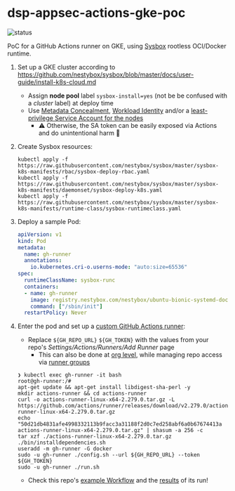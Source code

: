 # dsp-appsec-actions-gke-poc

![status](https://github.com/broadinstitute/dsp-appsec-sysbox-gke-poc/actions/workflows/github-workflow-demo-on-gke.yml/badge.svg)

PoC for a GitHub Actions runner on GKE, using [Sysbox](https://github.com/nestybox/sysbox) rootless OCI/Docker runtime.

1. Set up a GKE cluster according to https://github.com/nestybox/sysbox/blob/master/docs/user-guide/install-k8s-cloud.md
    * Assign **node pool** label `sysbox-install=yes` (not be be confused with a _cluster_ label) at deploy time
    * Use [Metadata Concealment](https://cloud.google.com/kubernetes-engine/docs/how-to/protecting-cluster-metadata#concealment), [Workload Identity](https://cloud.google.com/kubernetes-engine/docs/how-to/workload-identity) and/or a [least-privilege Service Account for the nodes](https://cloud.google.com/kubernetes-engine/docs/how-to/hardening-your-cluster)
      * ⚠️ Otherwise, the SA token can be easily exposed via Actions and do unintentional harm 🙂

2. Create Sysbox resources:
    ```
    kubectl apply -f https://raw.githubusercontent.com/nestybox/sysbox/master/sysbox-k8s-manifests/rbac/sysbox-deploy-rbac.yaml
    kubectl apply -f https://raw.githubusercontent.com/nestybox/sysbox/master/sysbox-k8s-manifests/daemonset/sysbox-deploy-k8s.yaml
    kubectl apply -f https://raw.githubusercontent.com/nestybox/sysbox/master/sysbox-k8s-manifests/runtime-class/sysbox-runtimeclass.yaml
    ```

3. Deploy a sample Pod:
    ```yaml
    apiVersion: v1
    kind: Pod
    metadata:
      name: gh-runner
      annotations:
        io.kubernetes.cri-o.userns-mode: "auto:size=65536"
    spec:
      runtimeClassName: sysbox-runc
      containers:
      - name: gh-runner
        image: registry.nestybox.com/nestybox/ubuntu-bionic-systemd-docker
        command: ["/sbin/init"]
      restartPolicy: Never
    ```

4.  Enter the pod and set up a [custom GitHub Actions runner](https://docs.github.com/en/actions/hosting-your-own-runners/adding-self-hosted-runners):
    * Replace `${GH_REPO_URL}` `${GH_TOKEN}` with the values from your repo's _Settings/Actions/Runners/Add Runner_ page
      * This can also be done at [org level](https://docs.github.com/en/actions/hosting-your-own-runners/adding-self-hosted-runners#adding-a-self-hosted-runner-to-an-organization), while managing repo access via [runner groups](https://docs.github.com/en/actions/hosting-your-own-runners/managing-access-to-self-hosted-runners-using-groups#changing-the-access-policy-of-a-self-hosted-runner-group)
    ```
    ❯ kubectl exec gh-runner -it bash
    root@gh-runner:/#
    apt-get update && apt-get install libdigest-sha-perl -y
    mkdir actions-runner && cd actions-runner
    curl -o actions-runner-linux-x64-2.279.0.tar.gz -L https://github.com/actions/runner/releases/download/v2.279.0/actions-runner-linux-x64-2.279.0.tar.gz
    echo "50d21db4831afe4998332113b9facc3a31188f2d0c7ed258abf6a0b67674413a  actions-runner-linux-x64-2.279.0.tar.gz" | shasum -a 256 -c
    tar xzf ./actions-runner-linux-x64-2.279.0.tar.gz
    ./bin/installdependencies.sh
    useradd -m gh-runner -G docker
    sudo -u gh-runner ./config.sh --url ${GH_REPO_URL} --token ${GH_TOKEN}
    sudo -u gh-runner ./run.sh
    ```
    * Check this repo's [example Workflow](.github/workflows/github-workflow-demo-on-gke.yml) and the [results](https://github.com/broadinstitute/dsp-appsec-actions-gke-poc/actions/workflows/github-workflow-demo-on-gke.yml) of its run!
